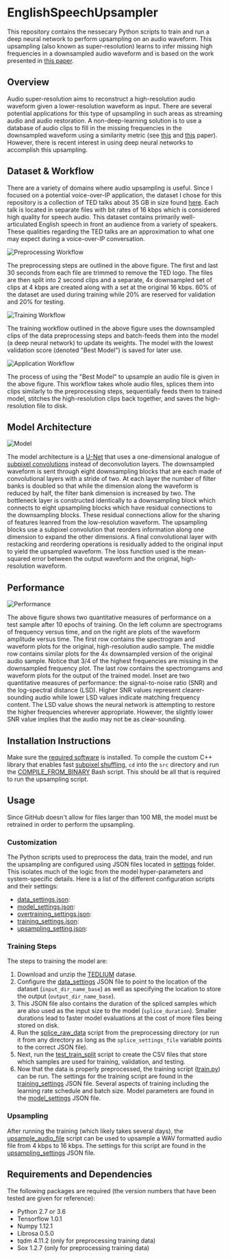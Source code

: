 # EnglishSpeechUpsampler

This repository contains the nessecary Python scripts to train and run a deep
neural network to perform upsampling on an audio waveform.
This upsampling (also known as super-resolution) learns to infer missing high
frequencies in a downsampled audio waveform and is based on the work presented
in [this paper](https://openreview.net/pdf?id=S1gNakBFx).

## Overview

Audio super-resolution aims to reconstruct a high-resolution audio waveform
given a lower-resolution waveform as input.
There are several potential applications for this type of upsampling in such
areas as streaming audio and audio restoration.
A non-deep-learning solution is to use a database of audio clips to fill in
the missing frequencies in the downsampled waveform using a similarity metric
(see [this](http://ieeexplore.ieee.org/abstract/document/7251945) and
[this](http://ieeexplore.ieee.org/document/7336890) paper).
However, there is recent interest in using deep neural networks to accomplish
this upsampling.

## Dataset \& Workflow

There are a variety of domains where audio upsampling is useful.
Since I focused on a potential voice-over-IP application, the dataset I chose
for this repository is a collection of TED talks about 35 GB in size found
[here](http://www-lium.univ-lemans.fr/en/content/ted-lium-corpus).
Each talk is located in separate files with bit rates of 16 kbps which is
considered high quality for speech audio.
This dataset contains primarily well-articulated English speech in front an
audience from a variety of speakers.
These qualities regarding the TED talks are an approximation to what one may
expect during a voice-over-IP conversation.

![Preprocessing Workflow](images/Preprocessing_flow.png)

The preprocessing steps are outlined in the above figure.
The first and last 30 seconds from each file are trimmed to remove the
TED logo.
The files are then split into 2 second clips and a separate, 4x
downsampled set of clips at 4 kbps are created along with a set at the original
16 kbps.
60% of the dataset are used during training while 20% are reserved for
validation and 20% for testing.

![Training Workflow](images/Training_flow.png)

The training workflow outlined in the above figure uses the downsampled clips of
the data preprocessing steps and batch-feeds them into the model (a deep neural
network) to update its weights.
The model with the lowest validation score (denoted "Best Model") is saved for
later use.

![Application Workflow](images/Application_flow.png)

The process of using the "Best Model" to upsample an audio file is given in the
above figure.
This workflow takes whole audio files, splices them into clips similarly to the
preprocessing steps, sequentially feeds them to trained model, stitches the
high-resolution clips back together, and saves the high-resolution file to disk.

## Model Architecture

![Model](images/Audio_UNet_Diagram.png)

The model architecture is a [U-Net](https://arxiv.org/abs/1505.04597) that uses
a one-dimensional analogue of
[subpixel convolutions](https://arxiv.org/abs/1609.05158) instead of
deconvolution layers.
The downsampled waveform is sent through eight downsampling blocks that are each
made of convolutional layers with a stride of two.
At each layer the number of filter banks is doubled so that while the dimension
along the waveform is reduced by half, the filter bank dimension is increased by
two.
The bottleneck layer is constructed identically to a downsampling block which
connects to eight upsampling blocks which have residual connections to the
downsampling blocks.
These residual connections allow for the sharing of features leanred from the
low-resolution waveform.
The upsampling blocks use a subpixel convolution that reorders information along
one dimension to expand the other dimensions.
A final convolutional layer with restacking and reordering operations is
residually added to the original input to yield the upsampled waveform.
The loss function used is the mean-squared error between the output waveform and
the original, high-resolution waveform.

## Performance

![Performance](images/real_full_train_test_spec_comp.png)

The above figure shows two quantitative measures of performance on a test sample
after 10 epochs of training.
On the left column are spectrograms of frequency versus time, and on the right
are plots of the waveform amplitude versus time.
The first row contains the spectrogram and waveform plots for the original,
high-resolution audio sample.
The middle row contains similar plots for the 4x downsampled version of the
original audio sample.
Notice that 3/4 of the highest frequencies are missing in the downsampled
frequency plot.
The last row contains the spectromgrams and waveform plots for the output of the
trained model.
Inset are two quantitative measures of performance: the signal-to-noise ratio
(SNR) and the log-spectral distance (LSD).
Higher SNR values represent clearer-sounding audio while lower LSD values
indicate matching frequency content.
The LSD value shows the neural network is attempting to restore the higher
frequencies wherever appropriate.
However, the slightly lower SNR value implies that the audio may not be as
clear-sounding.

## Installation Instructions

Make sure the [required software](##requirements-and-dependencies) is
installed.
To compile the custom C++ library that enables fast
[subpixel shuffling](https://arxiv.org/pdf/1609.05158.pdf),
`cd` into the `src` directory and run the
[COMPILE_FROM_BINARY](src/COMPILE_FROM_BINARY.sh) Bash script.
This should be all that is required to run the upsampling script.

## Usage

Since GitHub doesn't allow for files larger than 100 MB, the model must be
retrained in order to perform the upsampling.

### Customization

The Python scripts used to preprocess the data, train the model, and run the
upsampling are configured using JSON files located in [settings](settings)
folder.
This isolates much of the logic from the model hyper-parameters and
system-specific details.
Here is a list of the different configuration scripts and their settings:

* [data_settings.json](settings/data_settings.json):
* [model_settings.json](settings/model_settings.json):
* [overtraining_settings.json](settings/overtraining_settings.json):
* [training_settings.json](settings/training_settings.json):
* [upsampling_setting.json](settings/upsampling_setting.json):

### Training Steps

The steps to training the model are:

1. Download and unzip the
[TEDLIUM](http://www-lium.univ-lemans.fr/en/content/ted-lium-corpus) datase.
2. Configure the [data_settings](settings/data_settings.json) JSON file to
point to the location of the dataset (`input_dir_name_base`) as well as
specifying the location to store the output (`output_dir_name_base`).
3. This JSON file also contains the duration of the spliced samples which are
also used as the input size to the model (`splice_duration`). Smaller durations
lead to faster model evaluations at the cost of more files being stored on disk.
4. Run the [splice_raw_data](preprocessing/splice_raw_data.py) script from the
preprocessing directory (or run it from any directory as long as the
`splice_settings_file` variable points to the correct JSON file).
5. Next, run the [test_train_split](preprocessing/test_train_split.py) script to
create the CSV files that store which samples are used for training, validation,
and testing.
6. Now that the data is properly preprocessed, the training script
([train.py](train.py)) can be run. The settings for the training script are
found in the [training_settings](settings/training_settings.json) JSON file.
Several
aspects of training including the learning rate schedule and batch size. Model
parameters are found in the [model_settings](settings/model_settings.json) JSON
file.

### Upsampling

After running the training (which likely takes several days), the
[upsample_audio_file](upsample_audio_file.py) script can be used to upsample
a WAV formatted audio file from 4 kbps to 16 kbps. The settings for this script
are found in the [upsampling_settings](settings/upsampling_settings.json) JSON file.

## Requirements and Dependencies

The following packages are required (the version numbers that have been tested
are given for reference):

* Python 2.7 or 3.6
* Tensorflow 1.0.1
* Numpy 1.12.1
* Librosa 0.5.0
* tqdm 4.11.2 (only for preprocessing training data)
* Sox 1.2.7 (only for preprocessing training data)
